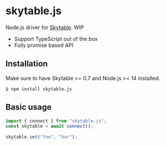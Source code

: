 # skytable.js

Node.js driver for [Skytable](https://github.com/skytable/skytable). WIP

- Support TypeScript out of the box
- Fully promise based API

## Installation

Make sure to have Skytable >= 0.7 and Node.js >= 14 installed.

```
$ npm install skytable.js
```

## Basic usage

```js
import { connect } from "skytable.js";
const skytable = await connect();

skytable.set("foo", "bar");
```
